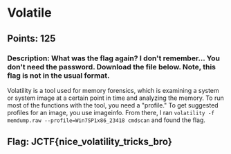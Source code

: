 # **Volatile**
## Points: 125
### **Description:** What was the flag again? I don't remember... You don't need the password. Download the file below. Note, this flag is not in the usual format.

Volatility is a tool used for memory forensics, which is examining a system or system image at a certain point in time and analyzing the memory. 
To run most of the functions with the tool, you need a "profile." To get suggested profiles for an image, you use imageinfo. From there, 
I ran `volatility -f memdump.raw --profile=Win7SP1x86_23418 cmdscan` and found the flag.

## **Flag:** JCTF{nice_volatility_tricks_bro}
